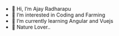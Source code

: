 - 👋 Hi, I’m Ajay Radharapu
- 👀 I’m interested in Coding and Farming
- 💞️ I’m currently learning Angular and Vuejs
- 🌱 Nature Lover..

<!---
ajayradharapu8978/ajayradharapu8978 is a ✨ special ✨ repository because its `README.md` (this file) appears on your GitHub profile.
You can click the Preview link to take a look at your changes.
--->
